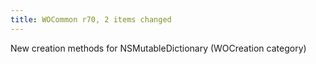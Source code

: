 ```yaml
---
title: WOCommon r70, 2 items changed
---
```


New creation methods for NSMutableDictionary (WOCreation category)
